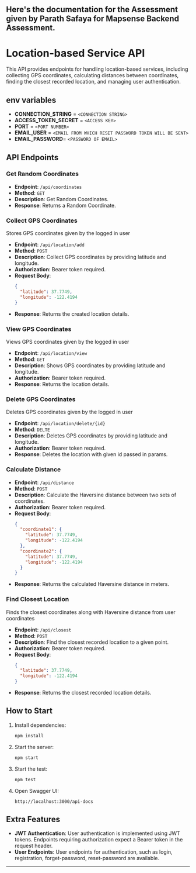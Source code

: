 Here's the documentation for the Assessment given by Parath Safaya for Mapsense Backend Assessment.
---

# Location-based Service API

This API provides endpoints for handling location-based services, including collecting GPS coordinates, calculating distances between coordinates, finding the closest recorded location, and managing user authentication.

## env variables
- **CONNECTION_STRING** = `<CONNECTION STRING>`
- **ACCESS_TOKEN_SECRET** = `<ACCESS KEY>`
- **PORT** = `<PORT NUMBER>`
- **EMAIL_USER** = `<EMAIL FROM WHICH RESET PASSWORD TOKEN WILL BE SENT> `
- **EMAIL_PASSWORD**= `<PASSWORD OF EMAIL>`

## API Endpoints

### Get Random Coordinates
- **Endpoint**: `/api/coordinates`
- **Method**: `GET`
- **Description**: Get Random Coordinates.
- **Response**: Returns a Random Coordinate.

### Collect GPS Coordinates 
Stores GPS coordinates given by the logged in user

- **Endpoint**: `/api/location/add`
- **Method**: `POST`
- **Description**: Collect GPS coordinates by providing latitude and longitude.
- **Authorization**: Bearer token required.
- **Request Body**:
  ```json
  {
    "latitude": 37.7749,
    "longitude": -122.4194
  }
  ```
- **Response**: Returns the created location details.

### View GPS Coordinates 
Views GPS coordinates given by the logged in user

- **Endpoint**: `/api/location/view`
- **Method**: `GET`
- **Description**: Shows GPS coordinates by providing latitude and longitude.
- **Authorization**: Bearer token required.
- **Response**: Returns the location details.

### Delete GPS Coordinates 
Deletes GPS coordinates given by the logged in user

- **Endpoint**: `/api/location/delete/{id}`
- **Method**: `DELTE`
- **Description**: Deletes GPS coordinates by providing latitude and longitude.
- **Authorization**: Bearer token required.
- **Response**: Deletes the location with given id passed in params.

### Calculate Distance

- **Endpoint**: `/api/distance`
- **Method**: `POST`
- **Description**: Calculate the Haversine distance between two sets of coordinates.
- **Authorization**: Bearer token required.
- **Request Body**:
  ```json
  {
    "coordinate1": {
      "latitude": 37.7749,
      "longitude": -122.4194
    },
    "coordinate2": {
      "latitude": 37.7749,
      "longitude": -122.4194
    }
  }
  ```
- **Response**: Returns the calculated Haversine distance in meters.

### Find Closest Location
Finds the closest coordinates along with Haversine distance from user coordinates
- **Endpoint**: `/api/closest`
- **Method**: `POST`
- **Description**: Find the closest recorded location to a given point.
- **Authorization**: Bearer token required.
- **Request Body**:
  ```json
  {
    "latitude": 37.7749,
    "longitude": -122.4194
  }
  ```
- **Response**: Returns the closest recorded location details.

## How to Start

1. Install dependencies:
   ```bash
   npm install
   ```

2. Start the server:
   ```bash
   npm start
   ```

2. Start the test:
   ```bash
   npm test
   ```

4. Open Swagger UI:
   ```
   http://localhost:3000/api-docs
   ```

## Extra Features

- **JWT Authentication**: User authentication is implemented using JWT tokens. Endpoints requiring authorization expect a Bearer token in the request header.
- **User Endpoints**: User endpoints for authentication, such as login, registration, forget-password, reset-password are available.
---

